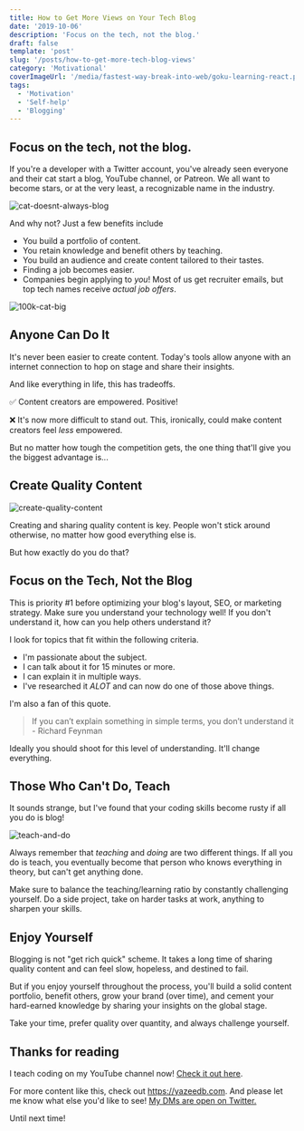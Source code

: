 ```yaml
---
title: How to Get More Views on Your Tech Blog
date: '2019-10-06'
description: 'Focus on the tech, not the blog.'
draft: false
template: 'post'
slug: '/posts/how-to-get-more-tech-blog-views'
category: 'Motivational'
coverImageUrl: '/media/fastest-way-break-into-web/goku-learning-react.png'
tags:
  - 'Motivation'
  - 'Self-help'
  - 'Blogging'
---
```


## Focus on the tech, not the blog.

If you're a developer with a Twitter account, you've already seen everyone and their cat start a blog, YouTube channel, or Patreon. We all want to become stars, or at the very least, a recognizable name in the industry.

![cat-doesnt-always-blog](/media/imgs-get-more-tech-blog-views/cat-doesnt-always-blog.jpg)

And why not? Just a few benefits include

- You build a portfolio of content.
- You retain knowledge and benefit others by teaching.
- You build an audience and create content tailored to their tastes.
- Finding a job becomes easier.
- Companies begin applying to _you_! Most of us get recruiter emails, but top tech names receive _actual job offers_.

![100k-cat-big](/media/imgs-get-more-tech-blog-views/100k-cat-big.jpg)

## Anyone Can Do It

It's never been easier to create content. Today's tools allow anyone with an internet connection to hop on stage and share their insights.

And like everything in life, this has tradeoffs.

✅ Content creators are empowered. Positive!

❌ It's now more difficult to stand out. This, ironically, could make content creators feel _less_ empowered.

But no matter how tough the competition gets, the one thing that'll give you the biggest advantage is...

## Create Quality Content

![create-quality-content](/media/imgs-get-more-tech-blog-views/create-quality-content.jpg)

Creating and sharing quality content is key. People won't stick around otherwise, no matter how good everything else is.

But how exactly do you do that?

## Focus on the Tech, Not the Blog

This is priority #1 before optimizing your blog's layout, SEO, or marketing strategy. Make sure you understand your technology well! If you don't understand it, how can you help others understand it?

I look for topics that fit within the following criteria.

- I'm passionate about the subject.
- I can talk about it for 15 minutes or more.
- I can explain it in multiple ways.
- I've researched it _ALOT_ and can now do one of those above things.

I'm also a fan of this quote.

> If you can’t explain something in simple terms, you don’t understand it - Richard Feynman

Ideally you should shoot for this level of understanding. It'll change everything.

## Those Who Can't Do, Teach

It sounds strange, but I've found that your coding skills become rusty if all you do is blog!

![teach-and-do](/media/imgs-get-more-tech-blog-views/teach-and-do.jpeg)

Always remember that _teaching_ and _doing_ are two different things. If all you do is teach, you eventually become that person who knows everything in theory, but can't get anything done.

Make sure to balance the teaching/learning ratio by constantly challenging yourself. Do a side project, take on harder tasks at work, anything to sharpen your skills.

## Enjoy Yourself

Blogging is not "get rich quick" scheme. It takes a long time of sharing quality content and can feel slow, hopeless, and destined to fail.

But if you enjoy yourself throughout the process, you'll build a solid content portfolio, benefit others, grow your brand (over time), and cement your hard-earned knowledge by sharing your insights on the global stage.

Take your time, prefer quality over quantity, and always challenge yourself.

## Thanks for reading

I teach coding on my YouTube channel now! [Check it out here](https://www.youtube.com/channel/UC9pYepHoYW9Hr_VLDrgLhRA?view_as=subscriber).

For more content like this, check out <a href="https://yazeedb.com">https://yazeedb.com</a>. And please let me know what else you'd like to see! [My DMs are open on Twitter.](https://twitter.com/yazeedBee)

Until next time!
